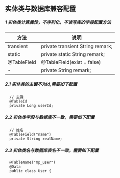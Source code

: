 
实体类与数据库兼容配置
--------------------------------
##### 1 实体类计算属性，不序列化，不读写库的字段配置方法
方法|说明
---|---
transient|private transient String remark;
static|private static String remark;
@TableField|@TableField(exist = false)
 -|private  String remark;

##### 2.1 实体类的主键不为Id,需要如下配置
```$xslt
  // 主键
  @TableId
  private Long userId;
```

##### 2.2 实体类字段与数据库不一致，需要如下配置
```$xslt
  // 姓名
  @TableField("name")
  private String realName;
```

##### 2.3 实体类名与数据库表名不一致，需要如下配置
```$xslt
  @TableName("mp_user")
  @Data
  public class User {
```


